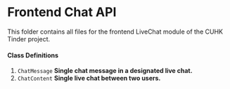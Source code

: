 # Frontend Chat API
This folder contains all files for the frontend LiveChat module of the CUHK Tinder project.

#### Class Definitions
1. `ChatMessage` **Single chat message in a designated live chat.**
3. `ChatContent` **Single live chat between two users.**
